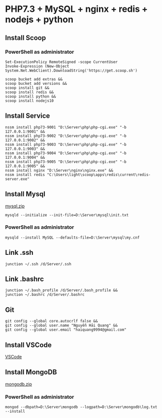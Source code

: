 # PHP7.3 + MySQL + nginx + redis + nodejs + python

## Install Scoop

### PowerShell as administrator
```
Set-ExecutionPolicy RemoteSigned -scope CurrentUser
Invoke-Expression (New-Object System.Net.WebClient).DownloadString('https://get.scoop.sh')
```
```
scoop bucket add extras &&
scoop bucket add versions &&
scoop install git &&
scoop install redis &&
scoop install python &&
scoop install nodejs10
```

## Install Service
```
nssm install php73-9001 "D:\Server\php\php-cgi.exe" "-b 127.0.0.1:9001" &&
nssm install php73-9002 "D:\Server\php\php-cgi.exe" "-b 127.0.0.1:9002" &&
nssm install php73-9003 "D:\Server\php\php-cgi.exe" "-b 127.0.0.1:9003" &&
nssm install php73-9004 "D:\Server\php\php-cgi.exe" "-b 127.0.0.1:9004" &&
nssm install php73-9005 "D:\Server\php\php-cgi.exe" "-b 127.0.0.1:9005" &&
nssm install nginx "D:\Server\nginx\nginx.exe" &&
nssm install redis "C:\Users\light\scoop\apps\redis\current\redis-server.exe"

```

## Install Mysql

[mysql.zip](https://drive.google.com/file/d/1oVDQIUKz8X279kcQ8E5lyDkaPGTtxz5f/view?usp=sharing)
```
mysqld --initialize --init-file=D:\Server\mysql\init.txt
```
### PowerShell as administrator
```
mysqld --install MySQL --defaults-file=D:\Server\mysql\my.cnf
```

## Link .ssh
```
junction ~/.ssh /d/Server/.ssh
```

## Link .bashrc
```
junction ~/.bash_profile /d/Server/.bash_profile &&
junction ~/.bashrc /d/Server/.bashrc
```

## Git
```
git config --global core.autocrlf false &&
git config --global user.name "Nguyễn Hải Quang" &&
git config --global user.email "haiquang9994@gmail.com"
```

## Install VSCode
[VSCode](https://code.visualstudio.com/download)

## Install MongoDB
[mongodb.zip](https://drive.google.com/open?id=14TsG9y0nKJJ0aYR6AgYZsSiSIq-12r0X)
### PowerShell as administrator
```
mongod --dbpath=D:\Server\mongodb --logpath=D:\Server\mongodb\log.txt --install
```

